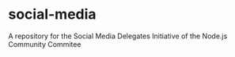 # social-media
A repository for the Social Media Delegates Initiative of the Node.js Community Commitee
